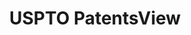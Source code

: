 ---
layout: default
bigquery: https://console.cloud.google.com/bigquery?p=patents-public-data&d=patentsview&page=dataset
citation: Attribution should be given to PatentsView for use, distribution, or derivative
  works.
code: https://github.com/CSSIP-AIR/PatentsView-Code-Snippets/
contributors: USPTO
cost: None
description: 'PatentsView includes US patent data including raw data (summaries, applications,
  pregrant applications), disambugations of inventors and assignees, and inventor
  gender estimates.  Also foreign priority data, # of figures and sheets, and government
  interest statements.'
documentation: https://patentsview.org/query/builder-faqs
last_edit: Mon, 04 Apr 2022 19:02:57 GMT
location: https://patentsview.org/
maintained_by: USPTO
record_creation_timestamp: 12/2/2020 17:20:46
schema_fields: '[''sequence'', ''state'', ''rawassignee_id'', ''disamb_inventor_id_20200630'',
  ''mainclass_id'', ''fname'', ''rel_id'', ''kind'', ''name_last'', ''disamb_assignee_id_20200331'',
  ''disclaimer_date'', ''disamb_inventor_id_20200331'', ''citation_id'', ''num_claims'',
  ''disamb_inventor_id_20201229'', ''level_two'', ''organization_id'', ''latin_name'',
  ''applicant_type'', ''action_date'', ''field_id'', ''subcategory_id'', ''male_flag'',
  ''series_code'', ''text'', ''classification_level'', ''number'', ''disamb_inventor_id_20170307'',
  ''f102_date'', ''dependent'', ''inventor_id'', ''contract_award_number'', ''lapse_of_patent'',
  ''disamb_inventor_id_20190820'', ''latitude'', ''disamb_assignee_id_20191008'',
  ''group_id'', ''disamb_inventor_id_20200929'', ''level_three'', ''classification_value'',
  ''rule_47'', ''deceased'', ''subgroup_id'', ''title'', ''disamb_inventor_id_20171226'',
  ''category'', ''doctype'', ''city'', ''group'', ''disamb_inventor_id_20191231'',
  ''subclass_id'', ''ipc_class'', ''category_id'', ''symbol_position'', ''location_id'',
  ''role'', ''num'', ''term_extension'', ''sector_title'', ''name_first'', ''uuid'',
  ''longitude'', ''name'', ''abstract'', ''disamb_inventor_id_20181127'', ''male'',
  ''lawyer_id'', ''num_sheets'', ''lname'', ''application_id'', ''_102_date'', ''main_group'',
  ''field_title'', ''country_transformed'', ''disamb_inventor_id_20190312'', ''section'',
  ''latlong'', ''classification_status'', ''disamb_inventor_id_20180528'', ''disamb_assignee_id_20181127'',
  ''disamb_assignee_id_20191231'', ''reldocno'', ''f371_date'', ''exemplary'', ''level_one'',
  ''subsection_id'', ''subclass'', ''type'', ''classification_data_source'', ''patent_id'',
  ''relkind'', ''county'', ''disamb_assignee_id_20190312'', ''disamb_assignee_id_20190820'',
  ''rawinventor_id'', ''id'', ''disamb_inventor_id_20171003'', ''variety'', ''_371_date'',
  ''num_figures'', ''disamb_assignee_id_20200929'', ''gi_statement'', ''organization'',
  ''date'', ''ipc_version_indicator'', ''assignee_id'', ''withdrawn'', ''state_fips'',
  ''subgroup'', ''disamb_assignee_id_20200630'', ''publication_number'', ''length'',
  ''designation'', ''country'', ''county_fips'', ''doc_type'', ''section_id'', ''disamb_inventor_id_20191008'',
  ''attribution_status'', ''term_disclaimer'', ''term_grant'', ''disamb_inventor_id_20170808'',
  ''status'', ''filename'', ''rawlocation_id'']'
shortname: patentsview
tags:
- disambiguation
- United States
- gender
terms_of_use: Creative Commons Attribution 4.0 International License.
timeframe: 1963-1999
title: USPTO PatentsView
uuid: cf1780b1-e265-4e49-8d1d-83b9cfe0fd9a
---